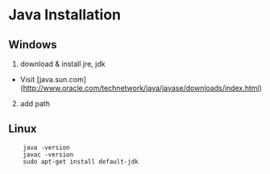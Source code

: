# Java Installation
## Windows
1. download & install jre, jdk
 * Visit [java.sun.com] (http://www.oracle.com/technetwork/java/javase/downloads/index.html)
2. add path

## Linux
```
	java -version
	javac -version
	sudo apt-get install default-jdk
```
